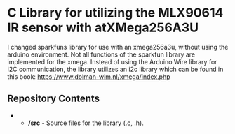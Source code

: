 C Library for utilizing the MLX90614 IR sensor with atXMega256A3U
========================================
I changed sparkfuns library for use with an xmega256a3u, without using the arduino environment. Not all functions of the sparkfun library are implemented for the xmega. Instead of using the Arduino Wire library for I2C communication, the library utilizes an i2c library which can be found in this book: https://www.dolman-wim.nl/xmega/index.php

Repository Contents
-------------------
* * **/src** - Source files for the library (.c, .h).
